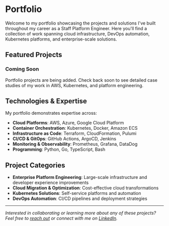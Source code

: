# Portfolio

Welcome to my portfolio showcasing the projects and solutions I've built throughout my career as a Staff Platform Engineer. Here you'll find a collection of work spanning cloud infrastructure, DevOps automation, Kubernetes platforms, and enterprise-scale solutions.

## Featured Projects

<div class="portfolio-grid">
  <!-- Project cards will be populated here -->
  <div class="project-card">
    <h3>Coming Soon</h3>
    <p>Portfolio projects are being added. Check back soon to see detailed case studies of my work in AWS, Kubernetes, and platform engineering.</p>
  </div>
</div>

## Technologies & Expertise

My portfolio demonstrates expertise across:

- **Cloud Platforms**: AWS, Azure, Google Cloud Platform
- **Container Orchestration**: Kubernetes, Docker, Amazon ECS
- **Infrastructure as Code**: Terraform, CloudFormation, Pulumi
- **CI/CD & GitOps**: GitHub Actions, ArgoCD, Jenkins
- **Monitoring & Observability**: Prometheus, Grafana, DataDog
- **Programming**: Python, Go, TypeScript, Bash

## Project Categories

- **Enterprise Platform Engineering**: Large-scale infrastructure and developer experience improvements
- **Cloud Migration & Optimization**: Cost-effective cloud transformations
- **Kubernetes Solutions**: Self-service platforms and automation
- **DevOps Automation**: CI/CD pipelines and deployment strategies

---

*Interested in collaborating or learning more about any of these projects? Feel free to [reach out](mailto:alan@example.com) or connect with me on [LinkedIn](https://www.linkedin.com/in/alanliangdev/).*